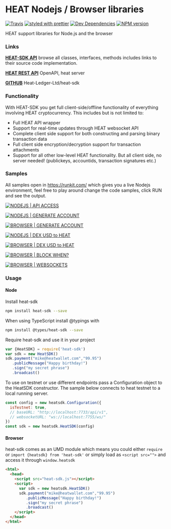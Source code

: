 # HEAT Nodejs / Browser libraries

[![Travis](https://img.shields.io/travis/Heat-Ledger-Ltd/heat-sdk.svg)](https://travis-ci.org/Heat-Ledger-Ltd/heat-sdk)
[![styled with prettier](https://img.shields.io/badge/styled_with-prettier-ff69b4.svg)](https://github.com/prettier/prettier)
[![Dev Dependencies](https://david-dm.org/Heat-Ledger-Ltd/heat-sdk/dev-status.svg)](https://david-dm.org/Heat-Ledger-Ltd/heat-sdk?type=dev)
[![NPM version](https://img.shields.io/npm/v/heat-sdk.svg)](https://www.npmjs.com/package/heat-sdk)

HEAT support libraries for Node.js and the browser

### Links

[**HEAT-SDK API**](https://heat-ledger-ltd.github.io/heat-sdk/) browse all classes, interfaces, methods includes links to their source code implementation.

[**HEAT REST API**](https://heatwallet.com/api/#/) OpenAPI, heat server

[**GITHUB**](https://github.com/Heat-Ledger-Ltd/heat-sdk) Heat-Ledger-Ltd/heat-sdk

### Functionality

With HEAT-SDK you get full client-side/offline functionality of everything involving HEAT cryptocurrency. 
This includes but is not limited to:

- Full HEAT API wrapper
- Support for real-time updates through HEAT websocket API
- Complete client side support for both constructing and parsing binary transaction data
- Full client side encryption/decryption support for transaction attachments
- Support for all other low-level HEAT functionality. But all client side, no server needed! (publickeys, accountids, transaction signatures etc.)

### Samples

All samples open in https://runkit.com/ which gives you a live Nodejs environment, feel free to play around change the code samples, click RUN and see the output.

[![NODEJS | API ACCESS](https://img.shields.io/badge/NODEJS-API%20ACCESS-orange.svg)](https://runkit.com/dmdeklerk/heat-sdk-api-access)

[![NODEJS | GENERATE ACCOUNT](https://img.shields.io/badge/NODEJS-GENERATE%20ACCOUNT-orange.svg)](https://runkit.com/dmdeklerk/heat-sdk-generate-account)

[![BROWSER | GENERATE ACCOUNT](https://img.shields.io/badge/BROWSER-GENERATE%20ACCOUNT-orange.svg)](https://embed.plnkr.co/ySpykW/)

[![NODEJS | DEX USD to HEAT  ](https://img.shields.io/badge/NODEJS-DEX%20USD%20to%20HEAT-orange.svg)](https://runkit.com/dmdeklerk/heat-sdk-live-dex-usd-to-heat)

[![BROWSER | DEX USD to HEAT  ](https://img.shields.io/badge/BROWSER-DEX%20USD%20to%20HEAT-orange.svg)](https://embed.plnkr.co/rsVVcU/)

[![BROWSER | BLOCK WHEN?  ](https://img.shields.io/badge/BROWSER-BLOCK%20WHEN-orange.svg)](https://embed.plnkr.co/gVZVlH/)

[![BROWSER | WEBSOCKETS  ](https://img.shields.io/badge/BROWSER-WEBSOCKETS-orange.svg)](https://embed.plnkr.co/h57qe7NRprjB409Vhb6f/)

### Usage

#### Node

Install heat-sdk

```bash
npm install heat-sdk --save
```

When using TypeScript install @typings with

```bash
npm install @types/heat-sdk --save
```

Require heat-sdk and use it in your project

```javascript
var {HeatSDK} = require('heat-sdk')
var sdk = new HeatSDK()
sdk.payment("mike@heatwallet.com","99.95")
   .publicMessage("Happy birthday!")
   .sign("my secret phrase")
   .broadcast()
```

To use on testnet or use different endpoints pass a Configuration object to the HeatSDK constructor.
The sample below connects to heat testnet to a local running server.

```javascript
const config = new heatsdk.Configuration({
  isTestnet: true, 
  // baseURL: "http://localhost:7733/api/v1", 
  // websocketURL: "ws://localhost:7755/ws/"
})
const sdk = new heatsdk.HeatSDK(config)
```

#### Browser

heat-sdk comes as an UMD module which means you could either `require` or `import {heatsdk} from 'heat-sdk'` or simply load as `<script src="">` and access it through `window.heatsdk`

```html
<html>
  <head>
    <script src="heat-sdk.js"></script>
    <script>
      var sdk = new heatsdk.HeatSDK()
      sdk.payment("mike@heatwallet.com","99.95")
         .publicMessage("Happy birthday!")
         .sign("my secret phrase")
         .broadcast()
    </script>
  </head>
</html>
```
